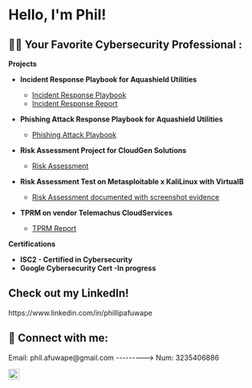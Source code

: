 <h1>Hello, I'm Phil! </h1>

<h2>👨‍💻 Your Favorite Cybersecurity Professional :</h2>

 <b>Projects</b>
- <b>Incident Response Playbook for Aquashield Utilities</b>
  - [Incident Response Playbook](https://docs.google.com/spreadsheets/d/1HA0Ttiu3PPXXYdwGCRuhqXv3nktYkGx7X9Gfxc0tUjM/edit?usp=sharing)
  - [Incident Response Report](https://docs.google.com/spreadsheets/d/1HA0Ttiu3PPXXYdwGCRuhqXv3nktYkGx7X9Gfxc0tUjM/edit?usp=sharing)
- <b>Phishing Attack Response Playbook for  Aquashield Utilities </b>
  - [Phishing Attack Playbook](https://docs.google.com/spreadsheets/d/1XlJKVuStoujkLpREekX9Y__ZaLZq56ab_Ym5-PBFRjo/edit?usp=sharing)
  
    
- <b>Risk Assessment Project for CloudGen Solutions</b>
  - [Risk Assessment](https://docs.google.com/spreadsheets/d/1XlJKVuStoujkLpREekX9Y__ZaLZq56ab_Ym5-PBFRjo/edit?usp=sharing)
 
- <b>Risk Assessment Test on Metasploitable x KaliLinux with VirtualB </b>
  - [Risk Assessment documented with screenshot evidence](https://docs.google.com/spreadsheets/d/1wRaHV_v_BciwgdR4RwXHJ415VLV9R49LGn_cGN4wmng/edit?usp=sharing)
 
- <b>TPRM on vendor Telemachus CloudServices</b>
  - [TPRM Report](https://docs.google.com/document/d/1SjItRv4jofvFL1U3pqhsKAO_uK5aq9Q1ur6crt36et0/edit?usp=sharing)
 
 <b>Certifications</b>
   - <b> ISC2 - Certified in Cybersecurity</b>
   - <b> Google Cybersecurity Cert -In progress</b>
  
<h2> Check out my LinkedIn! </h2>
 https://www.linkedin.com/in/phillipafuwape


<h2> 🤳 Connect with me:</h2>
Email: phil.afuwape@gmail.com --------->       Num: 3235406886 


[<img align="left" alt="JoshMadakor | LinkedIn" width="22px" src="https://cdn.jsdelivr.net/npm/simple-icons@v3/icons/linkedin.svg" />][linkedin]



[linkedin]: https://www.linkedin.com/in/phillipafuwape

<!--
**joshmadakor1/joshmadakor1** is a ✨ _special_ ✨ repository because its `README.md` (this file) appears on your GitHub profile.

Here are some ideas to get you started:

- 🔭 I’m currently working on ...
- 🌱 I’m currently learning ...
- 👯 I’m looking to collaborate on ...
- 🤔 I’m looking for help with ...
- 💬 Ask me about ...
- 📫 How to reach me: ...
- 😄 Pronouns: ...
- ⚡ Fun fact: ...
-->
